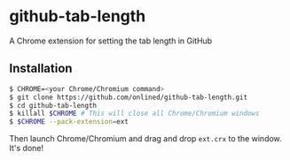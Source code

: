 # github-tab-length

A Chrome extension for setting the tab length in GitHub

## Installation
```bash
$ CHROME=<your Chrome/Chromium command> 
$ git clone https://github.com/onlined/github-tab-length.git
$ cd github-tab-length
$ killall $CHROME # This will close all Chrome/Chromium windows
$ $CHROME --pack-extension=ext
```

Then launch Chrome/Chromium and drag and drop `ext.crx` to the window. It's done!
